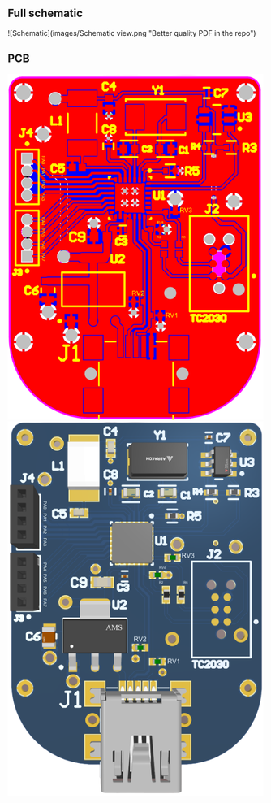## Full schematic 
![Schematic](images/Schematic view.png "Better quality PDF in the repo")
## PCB
![PCB](images/PCBView.png "PCB ")
![PCB](images/3DView.png "PCB 3D")
